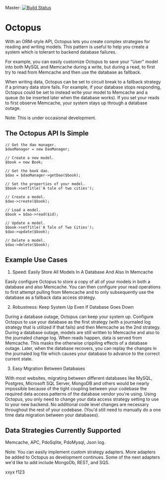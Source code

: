 Master: [![Build Status](https://secure.travis-ci.org/blockjon/octopus.png?branch=master)](http://travis-ci.org/blockjon/octopus)

Octopus
=======
With an ORM-style API, Octopus lets you create complex strategies for reading and writing models. This pattern is useful to help you create a system which is tolerant to backend database failures.

For example, you can easily customize Octopus to save your "User" model into both MySQL and Memcache during a write, but during a read, to first try to read from Memcache and then use the database as fallback.

When writing data, Octopus can be set to circuit break to a fallback strategy if a primary data store fails. For example, if your database stops responding, Octopus could be set to instead write your model to Memcache and a queue (to be inserted later when the database works). If you set your reads to first observe Memcache, your system stays up through a database outage.

Note: This is under occasional development.

The Octopus API Is Simple
-------------
```
// Get the dao manager.
$daoManager = new DaoManager;

// Create a new model.
$book = new Book;

// Get the book dao.
$dao = $daoManager->getDao($book);

// Set the properties of your model.
$book->setTitle('A tale of two cities');

// Create a model.
$dao->create($book);

// Load a model.
$book = $dao->read($id);

// Update a model.
$book->setTitle('A Tale of Two Cities');
$dao->update($book);

// Delete a model.
$dao->delete($book);
```

Example Use Cases
------------------

1) Speed: Easily Store All Models In A Database And Also In Memcache

Easily configure Octopus to store a copy of all of your models in both a database and also Memcache. You can then configure your read operations to first attempt pulling from Memcache and to only subsequently use the database as a fallback data access strategy.

2) Robustness: Keep System Up Even If Database Goes Down

During a database outage, Octopus can keep your system up. Configure Octopus to use your database as the first strategy (with a journaled log strategy that is utilized if that fails) and then Memcache as the 2nd strategy. During a database outage, models are still written to Memcache and also to the journaled change log. When reads happen, data is served from Memcache. This masks the otherwise crippiling effects of a database outage. Later, when the database recovers, you can replay the changes in the journaled log file which causes your database to advance to the correct current state.

3) Easy Migration Between Databases

With most websites, migrating between different databases like MySQL, Postgres, Microsoft SQL Server, MongoDB and others would be nearly impossible because of the tight coupling between your codebase the required data access patterns of the database vendor you're using. Using Octopus, you only need to change your data access strategy setting to use to your new backend. No additional code level changes are necessary throughout the rest of your codebase. (You'd still need to manually do a one time data migration between your databases).

Data Strategies Currently Supported
-----------------------------------
Memcache, APC, PdoSqlite, PdoMysql, Json log.

Note: You can easily implement custom strategy adapters. More adapters be added to Octopus as development continues. Some of the next adapters we'd like to add include MongoDb, REST, and SQS.


xxyx
f123
